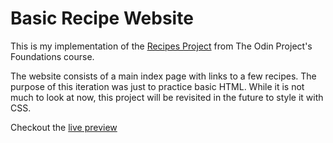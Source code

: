 # Basic Recipe Website

This is my implementation of the
[Recipes Project](https://www.theodinproject.com/lessons/foundations-recipes)
from The Odin Project's Foundations course.

The website consists of a main index page with links to a few recipes. The
purpose of this iteration was just to practice basic HTML. While it is not much
to look at now, this project will be revisited in the future to style it with
CSS.

Checkout the [live preview](https://peter-mowen.github.io/odin-recipes/)
